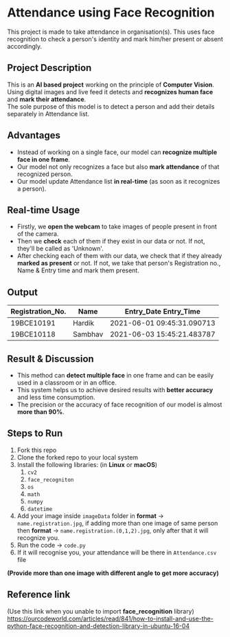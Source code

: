
# Attendance using Face Recognition
This project is made to take attendance in organisation(s). This uses face recognition to check a person's identity and mark him/her present or absent accordingly.

## Project Description
This is an **AI based project** working on the principle of **Computer Vision**. <br>
Using digital images and live feed it detects and **recognizes human face** and **mark their attendance**. <br>
The sole purpose of this model is to detect a person and add their details separately in Attendance list. <br>



## Advantages
- Instead of working on a single face, our model can **recognize multiple face in one frame**.
- Our model not only recognizes a face but also **mark attendance** of that recognized person.
- Our model update Attendance list **in real-time** (as soon as it recognizes a person).

## Real-time Usage
- Firstly, we **open the webcam** to take images of people present in front of the camera.
- Then we **check** each of them if they exist in our data or not. If not, they'll be called as 'Unknown'.
- After checking each of them with our data, we check that if they already **marked as present** or not. If not, we take that person's Registration no., Name & Entry time and mark them present.



## Output
|Registration_No.|Name|Entry_Date Entry_Time|
|---|---|---|
|19BCE10191|Hardik|2021-06-01 09:45:31.090713|
|19BCE10118|Sambhav|2021-06-03 15:45:21.483787|


## Result & Discussion
- This method can **detect multiple face** in one frame and can be easily used in a classroom or in an office.
- This system helps us to achieve desired results with **better accuracy** and less time consumption.
- The precision or the accuracy of face recognition of our model is almost **more than 90%**.



## Steps to Run
1. Fork this repo
2. Clone the forked repo to your local system
3. Install the following libraries: (in **Linux** or **macOS**)
   1. `cv2`
   2. `face_recogniton`
   3. `os`
   4. `math`
   5. `numpy`
   6. `datetime`
4. Add your image inside `imageData` folder in **format** -> `name.registration.jpg`, if adding more than one image of same person then **format** -> `name.registration.(0,1,2).jpg`, only after that it will recognize you. 
5. Run the code -> `code.py`
6. If it will recognise you, your attendance will be there in `Attendance.csv` file

**(Provide more than one image with different angle to get more accuracy)**

## Reference link
(Use this link when you unable to import **face_recognition** library) https://ourcodeworld.com/articles/read/841/how-to-install-and-use-the-python-face-recognition-and-detection-library-in-ubuntu-16-04


